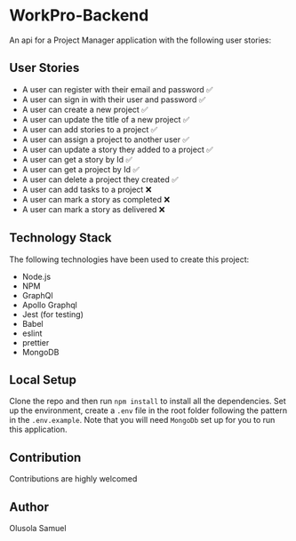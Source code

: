# WorkPro-Backend
An api for a Project Manager application with the following user stories:

## User Stories
- A user can register with their email and password ✅ 
- A user can sign in with their user and password ✅ 
- A user can create a new project ✅ 
- A user can update the title of a new project ✅ 
- A user can add stories to a project ✅ 
- A user can assign a project to another user ✅ 
- A user can update a story they added to a project ✅ 
- A user can get a story by Id ✅ 
- A user can get a project by Id ✅ 
- A user can delete a project they created ✅   
- A user can add tasks to a project ❌  
- A user can mark a story as completed ❌  
- A user can mark a story as delivered ❌  

## Technology Stack
The following technologies have been used to create this project:
- Node.js
- NPM
- GraphQl
- Apollo Graphql
- Jest (for testing)
- Babel 
- eslint
- prettier
- MongoDB
  
## Local Setup
Clone the repo and then run `npm install` to install all the dependencies. 
Set up the environment, create a `.env` file in the root folder following the pattern in the `.env.example`. Note that you will need `MongoDb` set up for you to run this  application.
## Contribution
Contributions are highly welcomed
## Author
Olusola Samuel
